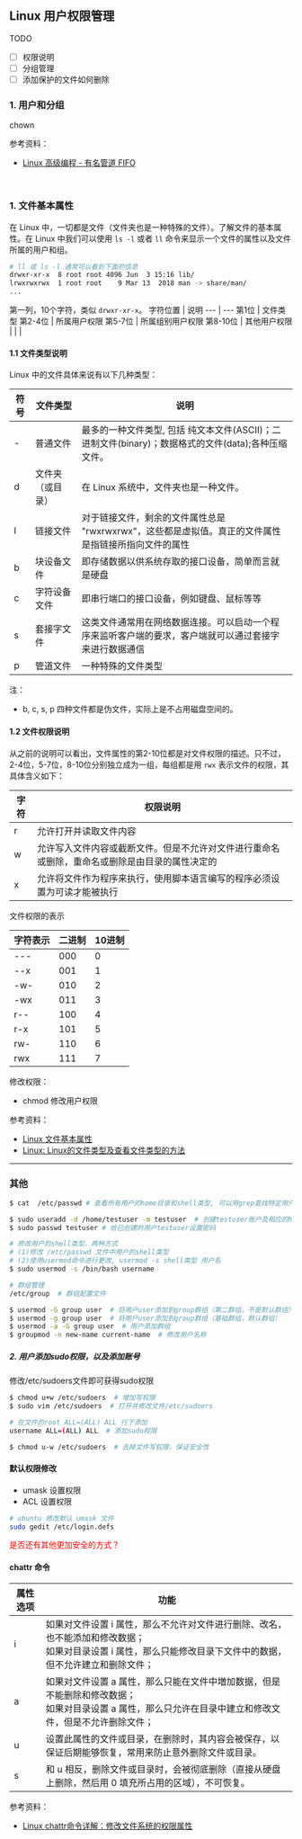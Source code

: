 
## Linux 用户权限管理


TODO
- [ ] 权限说明
- [ ] 分组管理
- [ ] 添加保护的文件如何删除

### 1. 用户和分组

chown


参考资料：
- [Linux 高级编程 - 有名管道 FIFO](https://dlonng.com/posts/fifo)


<br>

### 1. 文件基本属性

在 Linux 中，一切都是文件（文件夹也是一种特殊的文件）。了解文件的基本属性。在 Linux 中我们可以使用 ```ls -l``` 或者 ```ll``` 命令来显示一个文件的属性以及文件所属的用户和组。

```sh
# ll 或 ls -l 通常可以看到下面的信息
drwxr-xr-x  8 root root 4096 Jun  3 15:16 lib/
lrwxrwxrwx  1 root root    9 Mar 13  2018 man -> share/man/
...
```

第一列，10个字符，类似 ```drwxr-xr-x```。
字符位置 | 说明
--- | ---
第1位 | 文件类型 
第2-4位 | 所属用户权限
第5-7位 | 所属组别用户权限
第8-10位 | 其他用户权限
 |  |  | 

#### 1.1 文件类型说明

Linux 中的文件具体来说有以下几种类型：

符号 | 文件类型 | 说明
--- | --- | ---
\- | 普通文件 | 最多的一种文件类型, 包括 纯文本文件(ASCII)；二进制文件(binary)；数据格式的文件(data);各种压缩文件。
d | 文件夹（或目录） | 在 Linux 系统中，文件夹也是一种文件。
l | 链接文件 | 对于链接文件，剩余的文件属性总是 "rwxrwxrwx"，这些都是虚拟值。真正的文件属性是指链接所指向文件的属性
b | 块设备文件 | 即存储数据以供系统存取的接口设备，简单而言就是硬盘
c | 字符设备文件 | 即串行端口的接口设备，例如键盘、鼠标等等
s | 套接字文件 | 这类文件通常用在网络数据连接。可以启动一个程序来监听客户端的要求，客户端就可以通过套接字来进行数据通信
p | 管道文件 | 一种特殊的文件类型

注：
- b, c, s, p 四种文件都是伪文件，实际上是不占用磁盘空间的。


#### 1.2 文件权限说明

从之前的说明可以看出，文件属性的第2-10位都是对文件权限的描述。只不过，2-4位，5-7位，8-10位分别独立成为一组，每组都是用 ```rwx``` 表示文件的权限，其具体含义如下：

字符 | 权限说明 
--- | ---
r | 允许打开并读取文件内容
w | 允许写入文件内容或截断文件。但是不允许对文件进行重命名或删除，重命名或删除是由目录的属性决定的
x | 允许将文件作为程序来执行，使用脚本语言编写的程序必须设置为可读才能被执行

文件权限的表示

字符表示 | 二进制 | 10进制
--- | --- | ---
--- | 000 | 0 
--x | 001 | 1
-w- | 010 | 2
-wx | 011 | 3
r-- | 100 | 4
r-x | 101 | 5
rw- | 110 | 6
rwx | 111 | 7

修改权限：
- chmod 修改用户权限


参考资料：
- [Linux 文件基本属性](https://www.runoob.com/linux/linux-file-attr-permission.html)
- [Linux: Linux的文件类型及查看文件类型的方法](https://www.cnblogs.com/yongdaimi/p/12573298.html)

---

### 其他

```sh
$ cat  /etc/passwd # 查看所有用户的home目录和shell类型, 可以用grep查找特定用户信息

$ sudo useradd -d /home/testuser -m testuser  # 创建testuser账户及相应的home目录  
$ sudo passwd testuser # 给已创建的用户testuser设置密码

# 修改用户的shell类型，两种方式
# (1)修改 /etc/passwd 文件中用户的shell类型
# (2)使用usermod命令进行更改, usermod -s shell类型 用户名
$ sudo usermod -s /bin/bash username

# 群组管理
/etc/group  # 群组配置文件

$ usermod -G group user  # 将用户user添加到group群组（第二群组，不是默认群组）
$ usermod -g group user  # 将用户user添加到group群组（基础群组，默认群组）
$ usermod -a -G group user  # 用户添加群组
$ groupmod -n new-name current-name  # 修改用户名称
```

##### 2. 用户添加sudo权限，以及添加账号
修改/etc/sudoers文件即可获得sudo权限  

```sh
$ chmod u+w /etc/sudoers  # 增加写权限
$ sudo vim /etc/sudoers  # 打开并修改文件/etc/sudoers

# 在文件的root ALL=(ALL) ALL 行下添加   
username ALL=(ALL) ALL  # 添加sudo权限

$ chmod u-w /etc/sudoers  # 去掉文件写权限，保证安全性
```


#### 默认权限修改

- umask 设置权限
- ACL 设置权限

```sh
# ubuntu 修改默认 umask 文件
sudo gedit /etc/login.defs
```

<font color=#FF0000>是否还有其他更加安全的方式？</font>  


#### chattr 命令

属性选项 | 功能
--- | ---
i | 如果对文件设置 i 属性，那么不允许对文件进行删除、改名，也不能添加和修改数据；<br> 如果对目录设置 i 属性，那么只能修改目录下文件中的数据，但不允许建立和删除文件；
a | 如果对文件设置 a 属性，那么只能在文件中増加数据，但是不能删除和修改数据；<br> 如果对目录设置 a 属性，那么只允许在目录中建立和修改文件，但是不允许删除文件；
u | 设置此属性的文件或目录，在删除时，其内容会被保存，以保证后期能够恢复，常用来防止意外删除文件或目录。
s | 和 u 相反，删除文件或目录时，会被彻底删除（直接从硬盘上删除，然后用 0 填充所占用的区域），不可恢复。

参考资料：
- [Linux chattr命令详解：修改文件系统的权限属性](http://c.biancheng.net/view/874.html)





